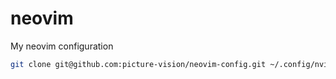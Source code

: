# neovim
My neovim configuration

```bash
git clone git@github.com:picture-vision/neovim-config.git ~/.config/nvim
```

